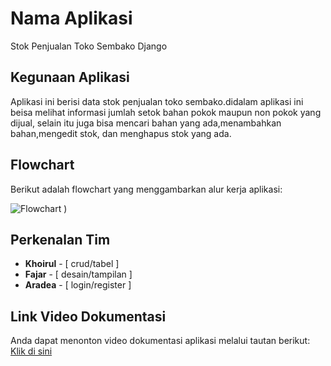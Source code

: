 # Nama Aplikasi
Stok Penjualan Toko Sembako Django

## Kegunaan Aplikasi
Aplikasi ini berisi data stok penjualan toko sembako.didalam aplikasi ini beisa melihat informasi jumlah setok bahan pokok maupun non pokok yang dijual, selain itu juga bisa mencari bahan yang ada,menambahkan bahan,mengedit stok, dan menghapus stok yang ada. 

## Flowchart
Berikut adalah flowchart yang menggambarkan alur kerja aplikasi:

![Flowchart](https://github.com/kampusriset/22h_django_stok_sembako/blob/main/screenshoots/crud/user_flowchart_final.jpg)
)

## Perkenalan Tim
- **Khoirul** - [ crud/tabel ]
- **Fajar** - [ desain/tampilan ]
- **Aradea** - [ login/register ]

## Link Video Dokumentasi
Anda dapat menonton video dokumentasi aplikasi melalui tautan berikut:
[Klik di sini](https://youtu.be/kLYKkJBq46M)
